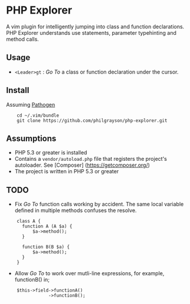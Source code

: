 # PHP Explorer
A vim plugin for intelligently jumping into class and function declarations. PHP Explorer understands use statements, parameter typehinting and method calls.

## Usage
* `<Leader>gt` : *Go To* a class or function declaration under the cursor.

## Install
Assuming [Pathogen](https://github.com/tpope/vim-pathogen)
```
    cd ~/.vim/bundle
    git clone https://github.com/philgrayson/php-explorer.git
```
## Assumptions
* PHP 5.3 or greater is installed
* Contains a `vendor/autoload.php` file that registers the project's autoloader. See [Composer] (https://getcomposer.org/)
* The project is written in PHP 5.3 or greater


## TODO
* Fix *Go To* function calls working by accident. The same local variable defined in multiple methods confuses the resolve.
```
    class A {
      function A (A $a) {
          $a->method();
      }

      function B(B $a) {
          $a->method();
      }
    }
```

* Allow *Go To* to work over mutli-line expressions, for example, functionB() in;
```
    $this->field->functionA()
                ->functionB();
```

